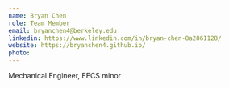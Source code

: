 ```yaml
---
name: Bryan Chen
role: Team Member
email: bryanchen4@berkeley.edu
linkedin: https://www.linkedin.com/in/bryan-chen-8a2861128/
website: https://bryanchen4.github.io/
photo: 
---
```


Mechanical Engineer, EECS minor
